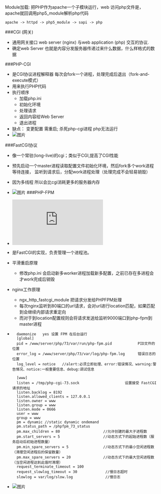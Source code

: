 Module加载: 把PHP作为apache一个子模块运行，web 访问php文件是，apache就回调用php5_module解析php代码
```text
apache -> httpd -> php5_module -> sapi -> php
```
###CGI (网关)
+ 通用网关接口 web server (nginx) 与web application (php) 交互的协议.
+ 确定web Server 也就是内容分发服务器传递过来什么数据，什么样格式的数据

###PHP-CGI
+ 是CGI协议进程解释器 每次会fork一个进程，处理完成后退出（fork-and-execute模式）
+ 用来执行PHP代码
+ 执行顺序
    - 加载php.ini
    - 初始化环境
    - 处理请求
    - 返回内容给Web Server
    - 退出进程
+  缺点： 变更配置 需重启; 杀死php-cgi进程 php无法运行
+  ![图片](http://mrw.so/5BCBhH "")

###FastCGI协议
+ 像一个常驻(long-live)的cgi；类似于CGI,提高了CGI性能
+ 预先启动一个master进程读取配置文件初始化环境，然后fork多个work进程等待连接，
    监听到请求后，分配work进程处理（处理完成不会轻易销毁）
+ 因为多线程 所以会比cgi消耗更多的服务器内存
+ ![图片](http://mrw.so/5u6rGY)
###PHP-FPM
+ ![fpm](https://www.php.net/manual/zh/install.fpm.php)
+ 是FastCGI的实现，负责管理一个进程池。
+ 平滑重启原理
    - 修改php.ini 会启动新多worker进程加载新多配置，之前已存在多进程会才work完成后销毁
+ nginx工作原理
    - ngx_http_fastcgi_module   把请求分发给PHPFPM处理
    - 每次nginx监听到80端口的url请求，会对url进行location匹配，如果匹配到会继续内部请求重定向
    - 而对于到location配置规则会将请求发送给监听9000端口到php-fpm到master进程

+ ```php-fpm
    daemonize	yes	设置 FPM 在后台运行
    [global]
    pid = /www/server/php/73/var/run/php-fpm.pid           	PID文件的位置
    error_log = /www/server/php/73/var/log/php-fpm.log      错误日志的位置
    log_level = notice   //alert:必须立即处理、error:错误情况、warning:警告情况、notice:一般重要信息、debug:调试信息
    
    [www]
    listen = /tmp/php-cgi-73.sock                     设置接受 FastCGI 请求的地址
    listen.backlog = 8192
    listen.allowed_clients = 127.0.0.1
    listen.owner = www
    listen.group = www
    listen.mode = 0666
    user = www
    group = www
    pm = dynamic //static dynamic ondemand
    pm.status_path = /phpfpm_73_status
    pm.max_children = 80                    //允许创建的最大子进程数
    pm.start_servers = 5                    //动态方式下的起始进程数（服务启动后初始进程数量）
    pm.min_spare_servers = 5                //动态方式下的最小空闲进程数（清理空闲进程后的保留数量）
    pm.max_spare_servers = 20               //动态方式下的最大空闲进程数（当空闲进程达到此值时清理）
    request_terminate_timeout = 100
    request_slowlog_timeout = 30             //慢日志超时
    slowlog = var/log/slow.log               //慢日志
    ```
  
+ ![图片](http://mrw.so/6kK8pU "")